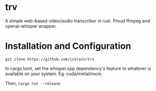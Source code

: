 # trv

A simple web-based video/audio transcriber in rust. Proud ffmpeg and openai-whisper wrapper.

# Installation and Configuration
```git clone https://github.com/icelain/trv```

In cargo.toml, set the whisper.cpp dependency's feature to whatever is available on your system. Eg: cuda/metal/rocm.

Then,
```cargo run --release```
